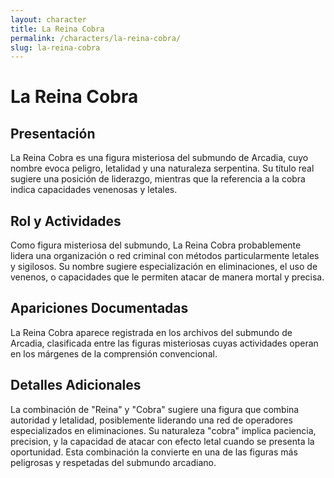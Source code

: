 ```yaml
---
layout: character
title: La Reina Cobra
permalink: /characters/la-reina-cobra/
slug: la-reina-cobra
---
```


# La Reina Cobra

## Presentación
La Reina Cobra es una figura misteriosa del submundo de Arcadia, cuyo nombre evoca peligro, letalidad y una naturaleza serpentina. Su título real sugiere una posición de liderazgo, mientras que la referencia a la cobra indica capacidades venenosas y letales.

## Rol y Actividades
Como figura misteriosa del submundo, La Reina Cobra probablemente lidera una organización o red criminal con métodos particularmente letales y sigilosos. Su nombre sugiere especialización en eliminaciones, el uso de venenos, o capacidades que le permiten atacar de manera mortal y precisa.

## Apariciones Documentadas
La Reina Cobra aparece registrada en los archivos del submundo de Arcadia, clasificada entre las figuras misteriosas cuyas actividades operan en los márgenes de la comprensión convencional.

## Detalles Adicionales
La combinación de "Reina" y "Cobra" sugiere una figura que combina autoridad y letalidad, posiblemente liderando una red de operadores especializados en eliminaciones. Su naturaleza "cobra" implica paciencia, precision, y la capacidad de atacar con efecto letal cuando se presenta la oportunidad. Esta combinación la convierte en una de las figuras más peligrosas y respetadas del submundo arcadiano.